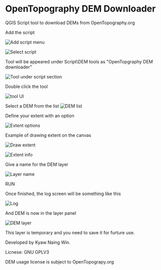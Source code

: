 # OpenTopography DEM Downloader
 QGIS Script tool to download DEMs from OpenTopography.org
 
 Add the script

![Add script menu](images/Image01.png)

![Select script](images/Image02.png)

Tool will be appeared under Script\DEM tools as "OpenTopgraphy DEM downloader"

![Tool under script section](images/Image03.png)

Double click the tool

![tool UI](images/Image04.png)

Select a DEM from the list
![DEM list](images/Image05.png)

Define your extent with an option

![Extent options](images/Image06.png)

Example of drawing extent on the canvas

![Draw extent](images/Image07.png)

![Extent info](images/Image08.png)

Give a name for the DEM layer

![Layer name](images/Image09.png)

RUN

Once finished, the log screen will be something like this

![Log](images/Image10.png)

And DEM is now in the layer panel

![DEM layer](images/Image10.png)

This layer is temporary and you need to save it for furture use.


Developed by Kyaw Naing Win.

Licnese: GNU GPLV3

DEM usage license is subject to OpenTopograpy.org
